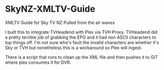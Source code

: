 # SkyNZ-XMLTV-Guide
XMLTV Guide for Sky TV NZ Pulled from the air waves

I built this to integrate TVHeadend with Plex via TVH Proxy. TVHeadend did a pretty terrible job of grabbing the EPG and it had non ASCII characters to top things off. I'm not sure who's fault the invalid characters are whether it's Sky or TVH but nonetheless this is a workaround so Plex will ingest.

There is a script that runs to clean up the XML file and then pushes it to GIT where plex consumes it for DVR.
